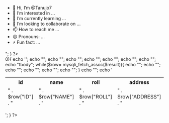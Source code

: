 - 👋 Hi, I’m @Tanujo7
- 👀 I’m interested in ...
- 🌱 I’m currently learning ...
- 💞️ I’m looking to collaborate on ...
- 📫 How to reach me ...
- 😄 Pronouns: ...
- ⚡ Fun fact: ...

<?php
    // Create connection
    $conn = mysqli_connect("localhost", "root", "", "college");
    // Check Connection
    if($conn){
        echo "Connected Successfully";
        echo"<br>";
  }
?>
<!doctype html>
<html lang="en">
  <head>
    <meta charset="utf-8">
    <meta name="viewport" content="width=device-width, initial-scale=1">
    <title>Bootstrap demo</title>
    <link href="https://cdn.jsdelivr.net/npm/bootstrap@5.3.2/dist/css/bootstrap.min.css" rel="stylesheet" integrity="sha384-T3c6CoIi6uLrA9TneNEoa7RxnatzjcDSCmG1MXxSR1GAsXEV/Dwwykc2MPK8M2HN" crossorigin="anonymous">
  </head>
  <body>
    <div class="contaner"><?php
    $sql = "select * from tanuj";
    $result = mysqli_query($conn, $sql);
    if(mysqli_num_rows($result) > 0){
      echo '<table class="table">';
        echo "<thead>";
         echo "<tr>";
            echo "<th>id</th>";
            echo "<th>name</th>";
            echo "<th>roll</th>";
            echo "<th>address</th>";
         echo "</tr>";
         echo "tbody";
    while($row= mysqli_fetch_assoc($result)){
            echo "<tr>";
             echo "<td>" . $row["ID"] . "</td>";
             echo "<td>" . $row["NAME"] . "</td>";
             echo "<td>" . $row["ROLL"] . "</td>";
             echo "<td>" . $row["ADDRESS"] . "</td>";
            echo "</tr>";
        }
       echo "</thead>";
       echo '<table>';
    }
    ?></div>
<script src="https://cdn.jsdelivr.net/npm/@popperjs/core@2.11.8/dist/umd/popper.min.js" integrity="sha384-I7E8VVD/ismYTF4hNIPjVp/Zjvgyol6VFvRkX/vR+Vc4jQkC+hVqc2pM8ODewa9r" crossorigin="anonymous"></script>
<script src="https://cdn.jsdelivr.net/npm/bootstrap@5.3.2/dist/js/bootstrap.min.js" integrity="sha384-BBtl+eGJRgqQAUMxJ7pMwbEyER4l1g+O15P+16Ep7Q9Q+zqX6gSbd85u4mG4QzX+" crossorigin="anonymous"></script>
    <script src="https://cdn.jsdelivr.net/npm/bootstrap@5.3.2/dist/js/bootstrap.bundle.min.js" integrity="sha384-C6RzsynM9kWDrMNeT87bh95OGNyZPhcTNXj1NW7RuBCsyN/o0jlpcV8Qyq46cDfL" crossorigin="anonymous"></script>
  </body>
</html>
